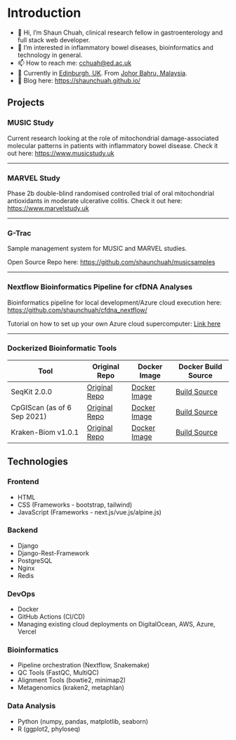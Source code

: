 # Introduction

- 👋 Hi, I’m Shaun Chuah, clinical research fellow in gastroenterology and full stack web developer.
- 👀 I’m interested in inflammatory bowel diseases, bioinformatics and technology in general.
- 📫 How to reach me: cchuah@ed.ac.uk
- :compass: Currently in [Edinburgh, UK](https://www.google.com/maps/place/Edinburgh/@55.9412515,-3.2403579,13z/data=!3m1!4b1!4m5!3m4!1s0x4887b800a5982623:0x64f2147b7ce71727!8m2!3d55.953252!4d-3.188267). From [Johor Bahru, Malaysia](https://www.google.com/maps/place/Johor+Bahru,+Johor,+Malaysia/@1.5448504,103.5695405,11z/data=!3m1!4b1!4m5!3m4!1s0x31da12c6d36b3a27:0xd5f4b21db593d4f5!8m2!3d1.492659!4d103.7413591).
- :notebook_with_decorative_cover: Blog here: https://shaunchuah.github.io/


## Projects

### MUSIC Study

Current research looking at the role of mitochondrial damage-associated molecular patterns in patients with inflammatory bowel disease. Check it out here: https://www.musicstudy.uk

---

### MARVEL Study

Phase 2b double-blind randomised controlled trial of oral mitochondrial antioxidants in moderate ulcerative colitis. Check it out here: https://www.marvelstudy.uk

---

### G-Trac

Sample management system for MUSIC and MARVEL studies.

Open Source Repo here: https://github.com/shaunchuah/musicsamples 

---

### Nextflow Bioinformatics Pipeline for cfDNA Analyses

Bioinformatics pipeline for local development/Azure cloud execution here: https://github.com/shaunchuah/cfdna_nextflow/

Tutorial on how to set up your own Azure cloud supercomputer: [Link here](https://shaunchuah.github.io/posts/setting-up-azure-with-nextflow)

---

### Dockerized Bioinformatic Tools

| Tool                        | Original Repo                                             | Docker Image                                                                    | Docker Build Source                                                                                                            |
|-----------------------------|-------------------------------------------------------------|---------------------------------------------------------------------------------|--------------------------------------------------------------------------------------------------------------------------------|
| SeqKit 2.0.0                | [Original Repo](https://github.com/shenwei356/seqkit)     | [Docker Image](https://hub.docker.com/r/shaunchuah/seqkit)                      | [Build Source](https://github.com/shaunchuah/seqkit_docker)                                                             |
| CpGIScan (as of 6 Sep 2021) | [Original Repo](https://github.com/jianzuoyi/CpGIScan)    | [Docker Image](https://hub.docker.com/r/shaunchuah/cpgiscan)                    | [Build Source](https://github.com/shaunchuah/cpgiscan_docker)                                                           |
| Kraken-Biom v1.0.1          | [Original Repo](https://github.com/smdabdoub/kraken-biom) | [Docker Image](https://hub.docker.com/repository/docker/shaunchuah/kraken_biom) | [Build Source](https://github.com/1-gut/kraken-biom) |


## Technologies

### Frontend

- HTML
- CSS (Frameworks - bootstrap, tailwind)
- JavaScript (Frameworks - next.js/vue.js/alpine.js)

### Backend

- Django
- Django-Rest-Framework
- PostgreSQL
- Nginx
- Redis

### DevOps

- Docker
- GitHub Actions (CI/CD)
- Managing existing cloud deployments on DigitalOcean, AWS, Azure, Vercel

### Bioinformatics

- Pipeline orchestration (Nextflow, Snakemake)
- QC Tools (FastQC, MultiQC)
- Alignment Tools (bowtie2, minimap2)
- Metagenomics (kraken2, metaphlan)

### Data Analysis

- Python (numpy, pandas, matplotlib, seaborn)
- R (ggplot2, phyloseq)
